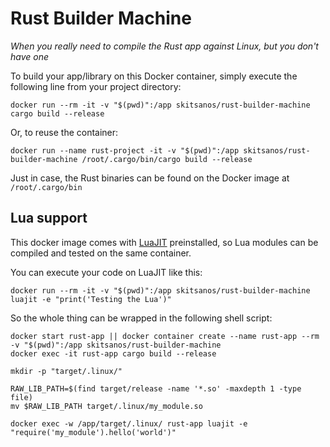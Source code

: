 # Rust Builder Machine
_When you really need to compile the Rust app against Linux, but you don't have one_

To build your app/library on this Docker container, simply execute the following line from your project directory:

```shell
docker run --rm -it -v "$(pwd)":/app skitsanos/rust-builder-machine cargo build --release
```

Or, to reuse the container:

```shell
docker run --name rust-project -it -v "$(pwd)":/app skitsanos/rust-builder-machine /root/.cargo/bin/cargo build --release
```

Just in case, the Rust binaries can be found on the Docker image at `/root/.cargo/bin`

## Lua support

This docker image comes with [LuaJIT](https://en.wikipedia.org/wiki/LuaJIT) preinstalled, so Lua modules can be compiled and tested on the same container.

You can execute your code on LuaJIT like this:

```shell
docker run --rm -it -v "$(pwd)":/app skitsanos/rust-builder-machine luajit -e "print('Testing the Lua')"
```

So the whole thing can be wrapped in the following shell script:

```shell
docker start rust-app || docker container create --name rust-app --rm -v "$(pwd)":/app skitsanos/rust-builder-machine
docker exec -it rust-app cargo build --release

mkdir -p "target/.linux/"

RAW_LIB_PATH=$(find target/release -name '*.so' -maxdepth 1 -type file)
mv $RAW_LIB_PATH target/.linux/my_module.so

docker exec -w /app/target/.linux/ rust-app luajit -e "require('my_module').hello('world')"
```

